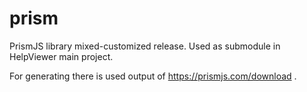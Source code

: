 # prism
PrismJS library mixed-customized release. Used as submodule in HelpViewer main project.

For generating there is used output of https://prismjs.com/download .
